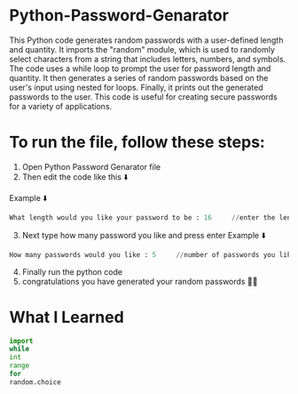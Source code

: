 # Python-Password-Genarator

This Python code generates random passwords with a user-defined length and quantity. It imports the "random" module, which is used to randomly select characters from a string that includes letters, numbers, and symbols. The code uses a while loop to prompt the user for password length and quantity. It then generates a series of random passwords based on the user's input using nested for loops. Finally, it prints out the generated passwords to the user. This code is useful for creating secure passwords for a variety of applications.

# To run the file, follow these steps:<br>
1. Open Python Password Genarator file
2. Then edit the code like this ⬇️

 Example ⬇️
```python
What length would you like your password to be : 16     //enter the length of your password
```
3. Next type how many password you like and press enter
 Example ⬇️
```python
How many passwords would you like : 5     //number of passwords you like
```
4. Finally run the python code
5. congratulations you have generated your random passwords 🥳🥳

# What I Learned

```python
import
while
int
range
for
random.choice
```
